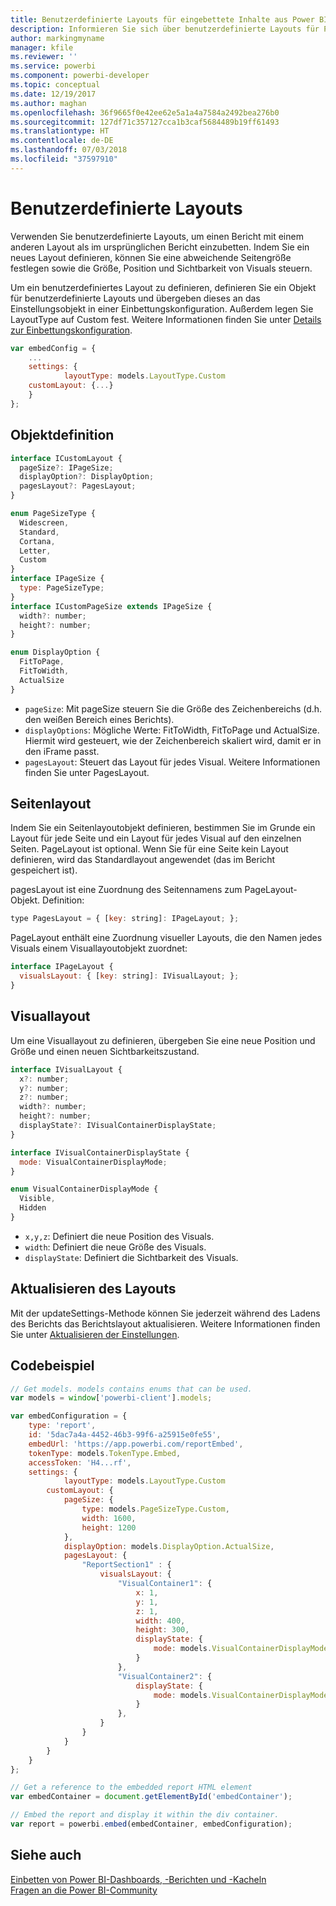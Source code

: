 ```yaml
---
title: Benutzerdefinierte Layouts für eingebettete Inhalte aus Power BI
description: Informieren Sie sich über benutzerdefinierte Layouts für Power BI-Inhalte, die Sie in Ihre Anwendung einbetten.
author: markingmyname
manager: kfile
ms.reviewer: ''
ms.service: powerbi
ms.component: powerbi-developer
ms.topic: conceptual
ms.date: 12/19/2017
ms.author: maghan
ms.openlocfilehash: 36f9665f0e42ee62e5a1a4a7584a2492bea276b0
ms.sourcegitcommit: 127df71c357127cca1b3caf5684489b19ff61493
ms.translationtype: HT
ms.contentlocale: de-DE
ms.lasthandoff: 07/03/2018
ms.locfileid: "37597910"
---
```

# <a name="custom-layouts"></a>Benutzerdefinierte Layouts


Verwenden Sie benutzerdefinierte Layouts, um einen Bericht mit einem anderen Layout als im ursprünglichen Bericht einzubetten. Indem Sie ein neues Layout definieren, können Sie eine abweichende Seitengröße festlegen sowie die Größe, Position und Sichtbarkeit von Visuals steuern.

Um ein benutzerdefiniertes Layout zu definieren, definieren Sie ein Objekt für benutzerdefinierte Layouts und übergeben dieses an das Einstellungsobjekt in einer Einbettungskonfiguration. Außerdem legen Sie LayoutType auf Custom fest. Weitere Informationen finden Sie unter [Details zur Einbettungskonfiguration](https://github.com/Microsoft/PowerBI-JavaScript/wiki/Embed-Configuration-Details).

```javascript
var embedConfig = {
    ...
    settings: {
            layoutType: models.LayoutType.Custom
    customLayout: {...}
    }
};
```

## <a name="object-definition"></a>Objektdefinition

```javascript
interface ICustomLayout {
  pageSize?: IPageSize;
  displayOption?: DisplayOption;
  pagesLayout?: PagesLayout;
}

enum PageSizeType {
  Widescreen,
  Standard,
  Cortana,
  Letter,
  Custom
}
interface IPageSize {
  type: PageSizeType;
}
interface ICustomPageSize extends IPageSize {
  width?: number;
  height?: number;
}

enum DisplayOption {
  FitToPage,
  FitToWidth,
  ActualSize
}
```

- `pageSize`: Mit pageSize steuern Sie die Größe des Zeichenbereichs (d.h. den weißen Bereich eines Berichts).
- `displayOptions`: Mögliche Werte: FitToWidth, FitToPage und ActualSize. Hiermit wird gesteuert, wie der Zeichenbereich skaliert wird, damit er in den iFrame passt.
- `pagesLayout`: Steuert das Layout für jedes Visual. Weitere Informationen finden Sie unter PagesLayout.

## <a name="pages-layout"></a>Seitenlayout

Indem Sie ein Seitenlayoutobjekt definieren, bestimmen Sie im Grunde ein Layout für jede Seite und ein Layout für jedes Visual auf den einzelnen Seiten.
PageLayout ist optional. Wenn Sie für eine Seite kein Layout definieren, wird das Standardlayout angewendet (das im Bericht gespeichert ist).

pagesLayout ist eine Zuordnung des Seitennamens zum PageLayout-Objekt. Definition:

```javascript
type PagesLayout = { [key: string]: IPageLayout; };
```

PageLayout enthält eine Zuordnung visueller Layouts, die den Namen jedes Visuals einem Visuallayoutobjekt zuordnet:

```javascript
interface IPageLayout {
  visualsLayout: { [key: string]: IVisualLayout; };
}
```

## <a name="visual-layout"></a>Visuallayout

Um eine Visuallayout zu definieren, übergeben Sie eine neue Position und Größe und einen neuen Sichtbarkeitszustand.

```javascript
interface IVisualLayout {
  x?: number;
  y?: number;
  z?: number;
  width?: number;
  height?: number;
  displayState?: IVisualContainerDisplayState;
}

interface IVisualContainerDisplayState {
  mode: VisualContainerDisplayMode;
}

enum VisualContainerDisplayMode {
  Visible,
  Hidden
}
```

- `x,y,z`: Definiert die neue Position des Visuals.
- `width`: Definiert die neue Größe des Visuals.
- `displayState`: Definiert die Sichtbarkeit des Visuals.


## <a name="update-layout"></a>Aktualisieren des Layouts

Mit der updateSettings-Methode können Sie jederzeit während des Ladens des Berichts das Berichtslayout aktualisieren. Weitere Informationen finden Sie unter [Aktualisieren der Einstellungen](https://github.com/Microsoft/PowerBI-JavaScript/wiki/Update-Settings).

## <a name="code-example"></a>Codebeispiel

```javascript
// Get models. models contains enums that can be used.
var models = window['powerbi-client'].models;

var embedConfiguration = {
    type: 'report',
    id: '5dac7a4a-4452-46b3-99f6-a25915e0fe55',
    embedUrl: 'https://app.powerbi.com/reportEmbed',
    tokenType: models.TokenType.Embed,
    accessToken: 'H4...rf',
    settings: {
            layoutType: models.LayoutType.Custom
        customLayout: {
            pageSize: {
                type: models.PageSizeType.Custom,
                width: 1600,
                height: 1200
            },
            displayOption: models.DisplayOption.ActualSize,
            pagesLayout: {
                "ReportSection1" : {
                    visualsLayout: {
                        "VisualContainer1": {
                            x: 1,
                            y: 1,
                            z: 1,
                            width: 400,
                            height: 300,
                            displayState: {
                                mode: models.VisualContainerDisplayMode.Visible
                            }
                        },
                        "VisualContainer2": {
                            displayState: {
                                mode: models.VisualContainerDisplayMode.Hidden
                            }
                        },
                    }
                }
            }
        }
    }
};

// Get a reference to the embedded report HTML element
var embedContainer = document.getElementById('embedContainer');

// Embed the report and display it within the div container.
var report = powerbi.embed(embedContainer, embedConfiguration);
```


## <a name="see-also"></a>Siehe auch

[Einbetten von Power BI-Dashboards, -Berichten und -Kacheln](embedding-content.md)   
[Fragen an die Power BI-Community](https://community.powerbi.com/)

